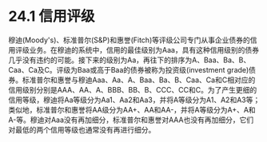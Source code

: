 # 24.1 信用评级

穆迪(Moody's)、标准普尔(S&P)和惠誉(Fitch)等评级公司专门从事企业债券的信用评级业务。在穆迪的系统中，信用的最佳级别为Aaa，具有这种信用级别的债券几乎没有违约的可能。接下来的级别为Aa，再往下的排序为A、Baa、Ba、B、Caa、Ca及C。评级为Baa或高于Baa的债券被称为投资级(investment grade)债券。标准普尔和惠誉与穆迪Aaa、Aa、A、Baa、Ba、B、Caa、Ca和C相对应的信用级别分别是AAA、AA、A、BBB、BB、B、CCC、CC和C。为了产生更细的信用等级，穆迪将Aa等级分为Aa1、Aa2和Aa3，并将A等级分为A1、A2和A3等；类似地，标准普尔和惠誉将AA级分为AA+、AA和AA-，并将A等级分为A+、A和A-等。穆迪对Aaa没有再加细分，标准普尔和惠誉对AAA也没有再加细分，它们对最低的两个信用等级也通常没有再进行细分。